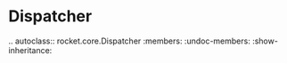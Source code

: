 # Dispatcher

.. autoclass:: rocket.core.Dispatcher
   :members:
   :undoc-members:
   :show-inheritance:
